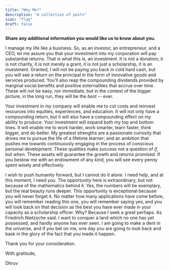 ```yaml
---
title: "Why Me?"
description: "A collection of posts"
icon: "flag"
draft: false
---
```


**Share any additional information you would like us to know about you.**

I manage my life like a business. So, as an investor, an entrepreneur, and a CEO, let me assure you that your investment into my corporation will pay substantial returns. That is what this is, an investment. It is not a donation; it is not charity, it is not merely a grant, it is not just a scholarship, it is an investment. Granted, I will not be paying you back in cold hard cash, but you will see a return on the principal in the form of innovative goods and services produced. You’ll also reap the compounding dividends provided by marginal social benefits and positive externalities that accrue over time. These will not be easy, nor immediate, but in the context of the bigger picture, in the long run, they will be the *best* -- ever. 

Your investment in my company will enable me to cut costs and reinvest resources into equities, experiences, and education. It will not only have a compounding return, but it will also have a compounding effect on my ability to produce. Your investment will expand both my top and bottom lines. It will enable me to work harder, work smarter, learn faster, think bigger, and do better. My greatest strengths are a passionate curiosity that drives me to pursue the life of a lifetime learner; and an ambition that pushes me towards continuously engaging in the process of conscious personal development. These qualities make success not a question of _if_, but _when_. These assets will guarantee the growth and returns promised. If you bestow me with an endowment of any kind, you will see every penny spent wisely and effectively. 

I wish to push humanity forward, but I cannot do it alone. I need help, and at this moment, I need _you_. The opportunity here is extraordinary, but not because of the mathematics behind it. Yes, the numbers will be exemplary, but the real beauty runs deeper. This opportunity is exceptional because you will never forget it. No matter how many applications have come before, you will remember reading this one, you will remember saying yes, and you will look back on that decision as the best you have ever made in your capacity as a scholarship officer. Why? Because I seek a great perhaps. As Friedrich Nietzsche said: I want to conquer a land which no one has yet possessed, and hardly anyone has ever seen. I am going to make a dent in the universe, and if you bet on me, one day you are going to look back and bask in the glory of the fact that you made it happen.

Thank you for your consideration.

With gratitude,

Dhruv
